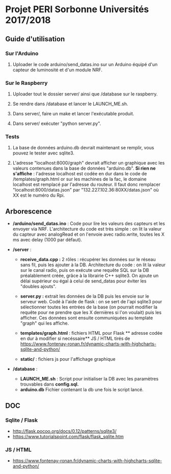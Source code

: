 # Projet PERI Sorbonne Universités 2017/2018

## Guide d'utilisation

### Sur l'Arduino
1. Uploader le code arduino/send_datas.ino sur un Arduino équipé d'un capteur de luminosité et d'un module NRF. 

### Sur le Raspberry

1. Uploader tout le dossier server/ ainsi que /database sur le raspberry.

2. Se rendre dans /database et lancer le LAUNCH_ME.sh.

3. Dans server/, faire un make et lancer l'exécutable produit.

4. Dans server/ exécuter "python server.py".

### Tests
1. La base de données arduino.db devrait maintenant se remplir, vous pouvez le tester avec sqlite3.

2. L'adresse "localhost:8000/graph" devrait afficher un graphique avec les valeurs contenues dans la base de données "arduino.db".
**Si rien ne s'affiche** : l'adresse localhost est codée en dur dans le code de /templates/graph.html or sur les machines de la fac, le domaine localhost est remplacé par l'adresse du routeur. Il faut donc remplacer "localhost:8000/datas.json" par "132.227.102.36:80XX/datas.json" où XX est le numéro du Rpi.
## Arborescence

- **/arduino/send_datas.ino** : Code pour lire les valeurs des capteurs et les envoyer via NRF.
L'architecture du code est très simple : on lit la valeur du capteur avec analogRead et on l'envoie avec radio.write, toutes les X ms avec delay (1000 par défaut).

- **/server** :
	- **receive_data.cpp :** 2 rôles : récupérer les données sur le réseau sans fil, puis les ajouter à la DB.
Architecture du code : on lit la valeur sur le canal radio, puis on exécute une requête SQL sur la DB préalablement créée, grâce à la librairie C++ sqlite3. On ajoute un délai supérieur ou égal à celui de send_datas pour éviter les "doubles ajouts".

	- **server.py :** extrait les données de la DB puis les envoie sur le serveur web.
Codé à l'aide de flask : on se sert de l'api sqlite3 pour sélectionner toutes les entrées de la base (on pourrait modifier la requête pour ne prendre que les X dernières si l'on voulait) puis les afficher. Ces données sont ensuite communiquées au template "graph" qui les affiche.

	- **templates/graph.html** : fichiers HTML pour Flask ** adresse codée en dur à modifier si necéssaire** JS / HTML tirés de https://www.fontenay-ronan.fr/dynamic-charts-with-highcharts-sqlite-and-python/
	
	- **static/** : fichiers js pour l'affichage graphique
	
- **/database** : 
	- **LAUNCH_ME.sh** : Script pour initialiser la DB avec les paramètres trouvables dans **config.sql.**
	- **arduino.db** Fichier contenant la db une fois le script lancé.

## DOC 

### Sqlite / Flask

- http://flask.pocoo.org/docs/0.12/patterns/sqlite3/
- https://www.tutorialspoint.com/flask/flask_sqlite.htm

### JS / HTML
- https://www.fontenay-ronan.fr/dynamic-charts-with-highcharts-sqlite-and-python/ 